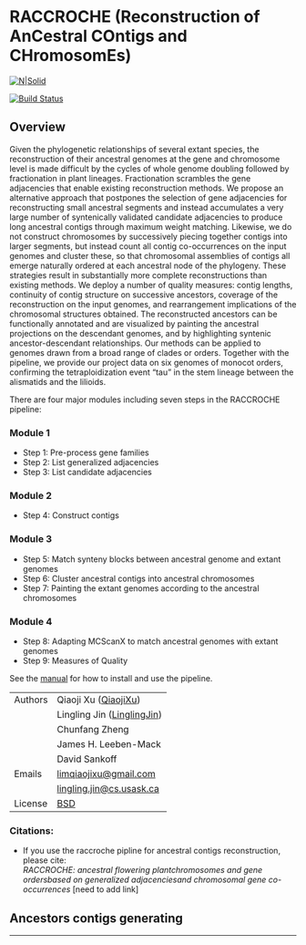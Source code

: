 # RACCROCHE (Reconstruction of AnCestral COntigs and CHromosomEs)

[![N|Solid](https://cldup.com/dTxpPi9lDf.thumb.png)](https://nodesource.com/products/nsolid)

[![Build Status](https://travis-ci.org/joemccann/dillinger.svg?branch=master)](https://travis-ci.org/joemccann/dillinger)

## Overview

Given the phylogenetic relationships of several extant species, the reconstruction of their ancestral genomes at the gene and chromosome level is made difficult by the cycles of whole genome doubling followed by fractionation in plant lineages. Fractionation scrambles the gene adjacencies that enable existing reconstruction methods. We propose an alternative approach that postpones the selection of gene adjacencies for reconstructing small ancestral segments and instead accumulates a very large number of syntenically validated candidate adjacencies to produce long ancestral contigs through maximum weight matching. Likewise, we do not construct chromosomes by successively piecing together contigs into larger segments, but instead count all contig co-occurrences on the input genomes and cluster these, so that chromosomal assemblies of contigs all emerge naturally ordered at each ancestral node of the phylogeny. These strategies result in substantially more complete reconstructions than existing methods. We deploy a number of quality measures: contig lengths, continuity of contig structure on successive ancestors, coverage of the reconstruction on the input genomes, and rearrangement implications of the chromosomal structures obtained. The reconstructed ancestors can be functionally annotated and are visualized by painting the ancestral projections on the descendant genomes, and by highlighting syntenic ancestor-descendant relationships. Our methods can be applied to genomes drawn from a broad range of clades or orders. Together with the pipeline, we provide our project data on six genomes of monocot orders, confirming the tetraploidization event “tau” in the stem lineage between the alismatids and the lilioids.

There are four major modules including seven steps in the RACCROCHE pipeline:
  
  ### Module 1
  - Step 1: Pre-process gene families
  - Step 2: List generalized adjacencies
  - Step 3: List candidate adjacencies
  
  ### Module 2
  - Step 4: Construct contigs
  
  ### Module 3
  - Step 5: Match synteny blocks between ancestral genome and extant genomes
  - Step 6: Cluster ancestral contigs into ancestral chromosomes
  - Step 7: Painting the extant genomes according to the ancestral chromosomes
  
  ### Module 4
  - Step 8: Adapting MCScanX to match ancestral genomes with extant genomes
  - Step 9: Measures of Quality

See the [manual](./manual.md) for how to install and use the pipeline.

|  |  |
| ------ | ------ |
|Authors | Qiaoji Xu ([QiaojiXu]) |
|  | Lingling Jin ([LinglingJin]) |
|  | Chunfang Zheng |
|  | James H. Leeben-Mack |
|  | David Sankoff |
| Emails | limqiaojixu@gmail.com|
|  | lingling.jin@cs.usask.ca |
| License | [BSD] |

### Citations:   
  - If you use the raccroche pipline for ancestral contigs reconstruction, please cite:   
*RACCROCHE: ancestral flowering plantchromosomes and gene ordersbased on generalized adjacenciesand chromosomal gene co-occurrences* [need to add link]  
## Ancestors contigs generating
--------------------------------


   [QiaojiXu]: <https://github.com/Qiaojilim>
   [LinglingJIn]: <https://github.com/jin-repo/RACCROCHE>
   [BSD]: <https://en.wikipedia.org/wiki/BSD_licenses>





